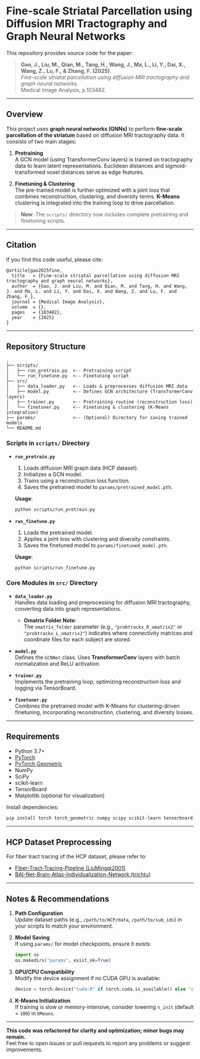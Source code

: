 # Fine-scale Striatal Parcellation using Diffusion MRI Tractography and Graph Neural Networks

This repository provides source code for the paper:

> **Gao, J., Liu, M., Qian, M., Tang, H., Wang, J., Ma, L., Li, Y., Dai, X., Wang, Z., Lu, F., & Zhang, F. (2025).**  
> *Fine-scale striatal parcellation using diffusion MRI tractography and graph neural networks.*  
> Medical Image Analysis, p.103482.

---

## Overview

This project uses **graph neural networks (GNNs)** to perform **fine-scale parcellation of the striatum** based on diffusion MRI tractography data. It consists of two main stages:

1. **Pretraining**  
   A GCN model (using TransformerConv layers) is trained on tractography data to learn latent representations. Euclidean distances and sigmoid-transformed voxel distances serve as edge features.

2. **Finetuning & Clustering**  
   The pre-trained model is further optimized with a joint loss that combines reconstruction, clustering, and diversity terms. **K-Means** clustering is integrated into the training loop to drive parcellation.

> **New**: The `scripts/` directory now includes complete pretraining and finetuning scripts.

---

## Citation

If you find this code useful, please cite:

```
@article{gao2025fine,
  title   = {Fine-scale striatal parcellation using diffusion MRI tractography and graph neural networks},
  author  = {Gao, J. and Liu, M. and Qian, M. and Tang, H. and Wang, J. and Ma, L. and Li, Y. and Dai, X. and Wang, Z. and Lu, F. and Zhang, F.},
  journal = {Medical Image Analysis},
  volume  = {},
  pages   = {103482},
  year    = {2025}
}
```

---

## Repository Structure

```
.
├── scripts/
│   ├── run_pretrain.py  <-- Pretraining script
│   └── run_finetune.py  <-- Finetuning script
├── src/
│   ├── data_loader.py   <-- Loads & preprocesses diffusion MRI data
│   ├── model.py         <-- Defines GCN architecture (TransformerConv layers)
│   ├── trainer.py       <-- Pretraining routine (reconstruction loss)
│   └── finetuner.py     <-- Finetuning & clustering (K-Means integration)
├── params/              <-- (Optional) Directory for saving trained models
└── README.md
```

### Scripts in `scripts/` Directory

- **`run_pretrain.py`**  
  1. Loads diffusion MRI graph data (HCP dataset).  
  2. Initializes a GCN model.  
  3. Trains using a reconstruction loss function.  
  4. Saves the pretrained model to `params/pretrained_model.pth`.

  **Usage**:
  ```bash
  python scripts/run_pretrain.py
  ```

- **`run_finetune.py`**  
  1. Loads the pretrained model.  
  2. Applies a joint loss with clustering and diversity constraints.  
  3. Saves the finetuned model to `params/finetuned_model.pth`.

  **Usage**:
  ```bash
  python scripts/run_finetune.py
  ```

### Core Modules in `src/` Directory

- **`data_loader.py`**  
  Handles data loading and preprocessing for diffusion MRI tractography, converting data into graph representations.

  - **Omatrix Folder Note**:  
    The `omatrix_folder` parameter (e.g., `"probtrackx_R_omatrix2"` or `"probtrackx_L_omatrix2"`) indicates where connectivity matrices and coordinate files for each subject are stored.

- **`model.py`**  
  Defines the `GCNNet` class. Uses **TransformerConv** layers with batch normalization and ReLU activation.

- **`trainer.py`**  
  Implements the pretraining loop, optimizing reconstruction loss and logging via TensorBoard.

- **`finetuner.py`**  
  Combines the pretrained model with K-Means for clustering-driven finetuning, incorporating reconstruction, clustering, and diversity losses.

---

## Requirements

- Python 3.7+
- [PyTorch](https://pytorch.org/)
- [PyTorch Geometric](https://pytorch-geometric.readthedocs.io/en/latest/)
- NumPy
- SciPy
- scikit-learn
- TensorBoard
- Matplotlib (optional for visualization)

Install dependencies:
```bash
pip install torch torch_geometric numpy scipy scikit-learn tensorboard matplotlib
```

---

## HCP Dataset Preprocessing

For fiber tract tracing of the HCP dataset, please refer to:
- [Fiber-Tract-Tracing-Pipeline (LiuMingqi2001)](https://github.com/LiuMingqi2001/Fiber-Tract-Tracing-Pipeline)
- [BAI-Net-Brain-Atlas-Individualization-Network (trichtu)](https://github.com/trichtu/BAI-Net-Brain-Atlas-Individualization-Network)

---

## Notes & Recommendations

1. **Path Configuration**  
   Update dataset paths (e.g., `/path/to/HCP/data`, `/path/to/sub_ids`) in your scripts to match your environment.

2. **Model Saving**  
   If using `params/` for model checkpoints, ensure it exists:
   ```python
   import os
   os.makedirs("params", exist_ok=True)
   ```

3. **GPU/CPU Compatibility**  
   Modify the device assignment if no CUDA GPU is available:
   ```python
   device = torch.device("cuda:0" if torch.cuda.is_available() else "cpu")
   ```

4. **K-Means Initialization**  
   If training is slow or memory-intensive, consider lowering `n_init` (default = `100`) in `KMeans`.

---

**This code was refactored for clarity and optimization; minor bugs may remain.**  
Feel free to open issues or pull requests to report any problems or suggest improvements.
